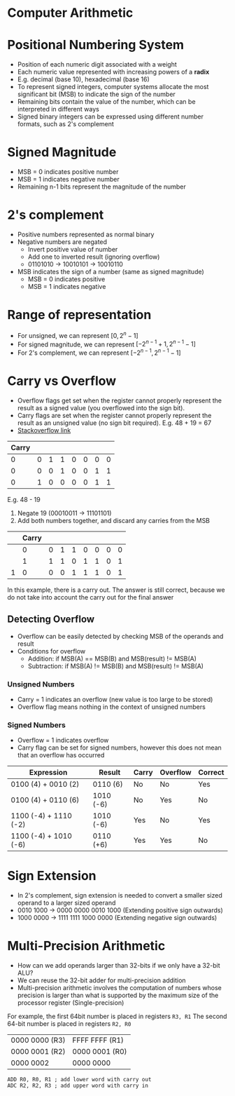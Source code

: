 # Computer Arithmetic

# Positional Numbering System
- Position of each numeric digit associated with a weight
- Each numeric value represented with increasing powers of a **radix**
- E.g. decimal (base 10), hexadecimal (base 16)
- To represent signed integers, computer systems allocate the most significant bit (MSB) to indicate the sign of the number
- Remaining bits contain the value of the number, which can be interpreted in different ways
- Signed binary integers can be expressed using different number formats, such as 2's complement

# Signed Magnitude
- MSB = 0 indicates positive number
- MSB = 1 indicates negative number
- Remaining n-1 bits represent the magnitude of the number

# 2's complement
- Positive numbers represented as normal binary
- Negative numbers are negated
  - Invert positive value of number
  - Add one to inverted result (ignoring overflow)
  - 01101010 -> 10010101 -> 10010110
- MSB indicates the sign of a number (same as signed magnitude)
  - MSB = 0 indicates positive
  - MSB = 1 indicates negative

# Range of representation
- For unsigned, we can represent $[0, 2^n-1]$
- For signed magnitude, we can represent $[-2^{n-1} + 1, 2^{n-1} - 1]$
- For 2's complement, we can represent $[-2^{n-1}, 2^{n-1} - 1]$

# Carry vs Overflow
- Overflow flags get set when the register cannot properly represent the result as a signed value (you overflowed into the sign bit).
- Carry flags are set when the register cannot properly represent the result as an unsigned value (no sign bit required).
E.g. 48 + 19 = 67
- [Stackoverflow link](https://stackoverflow.com/questions/6265896/arithmetic-overflow-vs-arithmetic-carry)

| Carry |     |     |     |     |     |     |     |
| ----- | --- | --- | --- | --- | --- | --- | --- |
| 0     | 0   | 1   | 1   | 0   | 0   | 0   | 0   |
| 0     | 0   | 0   | 1   | 0   | 0   | 1   | 1   |
| 0     | 1   | 0   | 0   | 0   | 0   | 1   | 1   |

E.g. 48 - 19
1. Negate 19 (00010011 -> 11101101)
2. Add both numbers together, and discard any carries from the MSB

|     | Carry |     |     |     |     |     |     |     |
| --- | ----- | --- | --- | --- | --- | --- | --- | --- |
|     | 0     | 0   | 1   | 1   | 0   | 0   | 0   | 0   |
|     | 1     | 1   | 1   | 0   | 1   | 1   | 0   | 1   |
| 1   | 0     | 0   | 0   | 1   | 1   | 1   | 0   | 1   |

In this example, there is a carry out. The answer is still correct, because we do not take into account the carry out for the final answer

## Detecting Overflow
- Overflow can be easily detected by checking MSB of the operands and result
- Conditions for overflow
  - Addition: if MSB(A) == MSB(B) and MSB(result) != MSB(A)
  - Subtraction: if MSB(A) != MSB(B) and MSB(result) != MSB(A)

### Unsigned Numbers
- Carry = 1 indicates an overflow (new value is too large to be stored)
- Overflow flag means nothing in the context of unsigned numbers

### Signed Numbers
- Overflow = 1 indicates overflow
- Carry flag can be set for signed numbers, however this does not mean that an overflow has occurred

| Expression            | Result    | Carry | Overflow | Correct |
| --------------------- | --------- | ----- | -------- | ------- |
| 0100 (4) + 0010 (2)   | 0110 (6)  | No    | No       | Yes     |
| 0100 (4) + 0110 (6)   | 1010 (-6) | No    | Yes      | No      |
| 1100 (-4) + 1110 (-2) | 1010 (-6) | Yes   | No       | Yes     |
| 1100 (-4) + 1010 (-6) | 0110 (+6) | Yes   | Yes      | No      |

# Sign Extension
- In 2's complement, sign extension is needed to convert a smaller sized operand to a larger sized operand
- 0010 1000 -> 0000 0000 0010 1000 (Extending positive sign outwards)
- 1000 0000 -> 1111 1111 1000 0000 (Extending negative sign outwards)

# Multi-Precision Arithmetic
- How can we add operands larger than 32-bits if we only have a 32-bit ALU?
- We can reuse the 32-bit adder for multi-precision addition
- Multi-precision arithmetic involves the computation of numbers whose precision is larger than what is supported by the maximum size of the processor register (Single-precision)

For example, the first 64bit number is placed in registers `R3, R1`
The second 64-bit number is placed in registers `R2, R0`

|                |                |
| -------------- | -------------- |
| 0000 0000 (R3) | FFFF FFFF (R1) |
| 0000 0001 (R2) | 0000 0001 (R0) |
| 0000 0002      | 0000 0000      |

```assembly
ADD R0, R0, R1 ; add lower word with carry out
ADC R2, R2, R3 ; add upper word with carry in
```